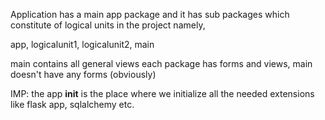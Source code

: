 Application has a main app package and it has sub packages which constitute of logical
units in the project namely,

app, logicalunit1, logicalunit2, main

main contains all general views
each package has forms and views, main doesn't have any forms (obviously)

IMP: the app __init__ is the place where we initialize all the needed extensions like
flask app, sqlalchemy etc.
